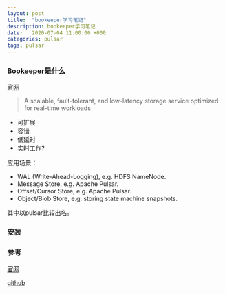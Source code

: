 ```yaml
---
layout: post
title:  "bookeeper学习笔记"
description: bookeeper学习笔记
date:   2020-07-04 11:00:00 +000
categories: pulsar
tags: pulsar
---
```


### Bookeeper是什么

[官网](https://bookkeeper.apache.org/docs/4.10.0/getting-started/installation/)

> A scalable, fault-tolerant, and low-latency storage service optimized for real-time workloads

- 可扩展
- 容错
- 低延时
- 实时工作?

应用场景：

- WAL (Write-Ahead-Logging), e.g. HDFS NameNode.
- Message Store, e.g. Apache Pulsar.
- Offset/Cursor Store, e.g. Apache Pulsar.
- Object/Blob Store, e.g. storing state machine snapshots.

其中以pulsar比较出名。

### 安装

### 参考

[官网](https://bookkeeper.apache.org/docs/4.10.0/getting-started/installation/)

[github](https://github.com/apache/bookkeeper)